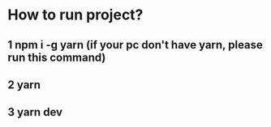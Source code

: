 # How to run project?
## 1 npm i -g yarn (if your pc don't have yarn, please run this command)
## 2 yarn
## 3 yarn dev